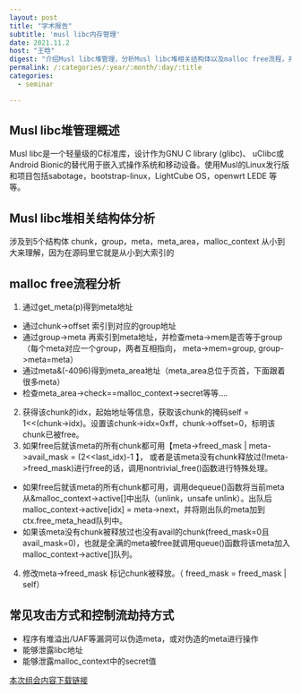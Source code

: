 ```yaml
---
layout: post
title: "学术报告"
subtitle: 'musl libc内存管理'
date: 2021.11.2
host: "王晗"
digest: "介绍Musl libc堆管理，分析Musl libc堆相关结构体以及malloc free流程，并进行常见攻击方式和控制流劫持方式展示。"
permalink: /:categories/:year/:month/:day/:title
categories:
  - seminar

---
```


## Musl libc堆管理概述
Musl libc是一个轻量级的C标准库，设计作为GNU C library (glibc)、 uClibc或Android Bionic的替代用于嵌入式操作系统和移动设备。使用Musl的Linux发行版和项目包括sabotage，bootstrap-linux，LightCube OS，openwrt LEDE 等等。

## Musl libc堆相关结构体分析
涉及到5个结构体  chunk，group，meta，meta_area，malloc_context
从小到大来理解，因为在源码里它就是从小到大索引的


## malloc free流程分析
1. 通过get_meta(p)得到meta地址
  + 通过chunk->offset 索引到对应的group地址
  + 通过group->meta 再索引到meta地址，并检查meta->mem是否等于group（每个meta对应一个group，两者互相指向， meta->mem=group, group->meta=meta）
  + 通过meta&(-4096)得到meta_area地址（meta_area总位于页首，下面跟着很多meta）
  + 检查meta_area->check==malloc_context->secret等等….
2. 获得该chunk的idx，起始地址等信息，获取该chunk的掩码self = 1<<(chunk->idx)。设置该chunk->idx=0xff，chunk->offset=0，标明该chunk已被free。
3. 如果free后就该meta的所有chunk都可用【meta->freed_mask | meta->avail_mask = (2<<last_idx)-1 】， 或者是该meta没有chunk释放过(!meta->freed_mask)进行free的话，调用nontrivial_free()函数进行特殊处理。
  + 如果free后就该meta的所有chunk都可用，调用dequeue()函数将当前meta从&malloc_context->active[]中出队（unlink，unsafe unlink）。出队后malloc_context->active[idx] = meta->next，并将刚出队的meta加到ctx.free_meta_head队列中。
  + 如果该meta没有chunk被释放过也没有avail的chunk(freed_mask=0且avail_mask=0)，也就是全满的meta被free就调用queue()函数将该meta加入 malloc_context->active[]队列。
4. 修改meta->freed_mask 标记chunk被释放。（ freed_mask = freed_mask | self）

## 常见攻击方式和控制流劫持方式
+ 程序有堆溢出/UAF等漏洞可以伪造meta，或对伪造的meta进行操作
+ 能够泄露libc地址
+ 能够泄露malloc_context中的secret值



[本次组会内容下载链接](https://github.com/xxycfhb/pku_exploit_files/blob/main/seminar/20211102_musl_libc%E5%86%85%E5%AD%98%E7%AE%A1%E7%90%86.pptx)
